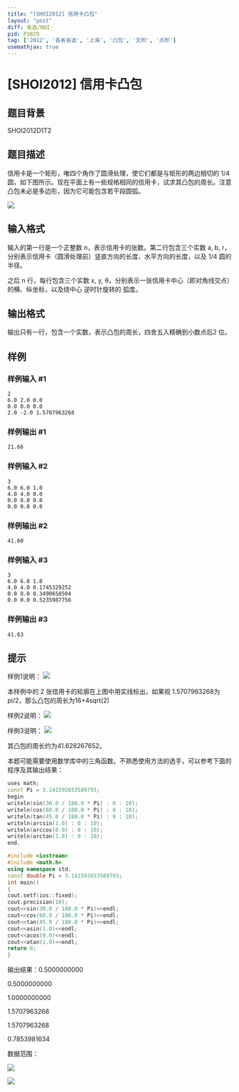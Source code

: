 ```yaml
---
title: "[SHOI2012] 信用卡凸包"
layout: "post"
diff: 省选/NOI-
pid: P3829
tag: ['2012', '各省省选', '上海', '凸包', '叉积', '点积']
usemathjax: true
---
```


# [SHOI2012] 信用卡凸包
## 题目背景

SHOI2012D1T2

## 题目描述

信用卡是一个矩形，唯四个角作了圆滑处理，使它们都是与矩形的两边相切的 1/4 圆，如下图所示。现在平面上有一些规格相同的信用卡，试求其凸包的周长。注意凸包未必是多边形，因为它可能包含若干段圆弧。

 ![](https://cdn.luogu.com.cn/upload/pic/6549.png) 


## 输入格式

输入的第一行是一个正整数 n，表示信用卡的张数。第二行包含三个实数 a, b, r，分别表示信用卡（圆滑处理前）竖直方向的长度、水平方向的长度，以及 1/4 圆的半径。

之后 n 行，每行包含三个实数 x, y, θ，分别表示一张信用卡中心（即对角线交点）的横、纵坐标，以及绕中心 逆时针旋转的 弧度。

## 输出格式

输出只有一行，包含一个实数，表示凸包的周长，四舍五入精确到小数点后2 位。

## 样例

### 样例输入 #1
```
2
6.0 2.0 0.0
0.0 0.0 0.0
2.0 -2.0 1.5707963268
```
### 样例输出 #1
```
21.66
```
### 样例输入 #2
```
3
6.0 6.0 1.0
4.0 4.0 0.0
0.0 8.0 0.0
0.0 0.0 0.0
```
### 样例输出 #2
```
41.60
```
### 样例输入 #3
```
3
6.0 6.0 1.0
4.0 4.0 0.1745329252
0.0 8.0 0.3490658504
0.0 0.0 0.5235987756
```
### 样例输出 #3
```
41.63
```
## 提示

样例1说明： ![](https://cdn.luogu.com.cn/upload/pic/6550.png)

本样例中的 2 张信用卡的轮廓在上图中用实线标出，如果视 1.5707963268为pi/2，那么凸包的周长为16+4sqrt(2)

样例2说明： ![](https://cdn.luogu.com.cn/upload/pic/6551.png)

样例3说明： ![](https://cdn.luogu.com.cn/upload/pic/6552.png)

其凸包的周长约为41.628267652。


本题可能需要使用数学库中的三角函数。不熟悉使用方法的选手，可以参考下面的程序及其输出结果：

```cpp
uses math;
const Pi = 3.141592653589793;
begin
writeln(sin(30.0 / 180.0 * Pi) : 0 : 10);
writeln(cos(60.0 / 180.0 * Pi) : 0 : 10);
writeln(tan(45.0 / 180.0 * Pi) : 0 : 10);
writeln(arcsin(1.0) : 0 : 10);
writeln(arccos(0.0) : 0 : 10);
writeln(arctan(1.0) : 0 : 10);
end.
```
```cpp
#include <iostream>
#include <math.h>
using namespace std;
const double Pi = 3.141592653589793;
int main()
{
cout.setf(ios::fixed);
cout.precision(10);
cout<<sin(30.0 / 180.0 * Pi)<<endl;
cout<<cos(60.0 / 180.0 * Pi)<<endl;
cout<<tan(45.0 / 180.0 * Pi)<<endl;
cout<<asin(1.0)<<endl;
cout<<acos(0.0)<<endl;
cout<<atan(1.0)<<endl;
return 0;
}
```
输出结果：0.5000000000

0.5000000000

1.0000000000

1.5707963268

1.5707963268

0.7853981634


数据范围：

 ![](https://cdn.luogu.com.cn/upload/pic/6553.png) 

![](https://cdn.luogu.com.cn/upload/pic/6554.png)

